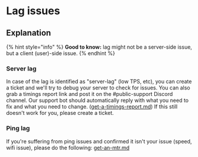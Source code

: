 # Lag issues

## Explanation

{% hint style="info" %}
**Good to know:** lag might not be a server-side issue, but a client (user)-side issue.
{% endhint %}

### Server lag

In case of the lag is identified as "server-lag" (low TPS, etc), you can create a ticket and we'll try to debug your server to check for issues. You can also grab a timings report link and post it on the #public-support Discord channel. Our support bot should automatically reply with what you need to fix and what you need to change. ([get-a-timings-report.md](../get-a-timings-report.md "mention")) If this still doesn't work for you, please create a ticket.

### Ping lag

If you're suffering from ping issues and confirmed it isn't your issue (speed, wifi issue), please do the following: [get-an-mtr.md](get-an-mtr.md "mention")
